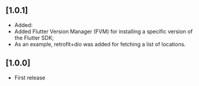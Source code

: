 ## [1.0.1]

* Added:
* Added Flutter Version Manager (FVM) for installing a specific version of the Flutter SDK;
* As an example, retrofit+dio was added for fetching a list of locations.

## [1.0.0]

* First release